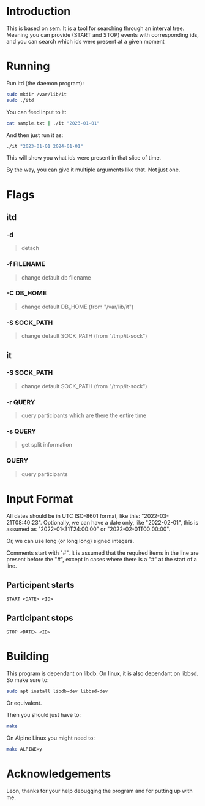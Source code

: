 # Introduction
This is based on [sem](https://github.com/quirinpa/sem). It is a tool for searching through an interval tree.
Meaning you can provide (START and STOP) events with corresponding ids, and you can search which ids were present at a given moment

# Running
Run itd (the daemon program):
```sh
sudo mkdir /var/lib/it
sudo ./itd
```

You can feed input to it:
```sh
cat sample.txt | ./it "2023-01-01"
```

And then just run it as:
```sh
./it "2023-01-01 2024-01-01"
```
This will show you what ids were present in that slice of time.

By the way, you can give it multiple arguments like that. Not just one.

# Flags
## itd
### -d
> detach
### -f FILENAME
> change default db filename
### -C DB\_HOME
> change default DB\_HOME (from "/var/lib/it")
### -S SOCK\_PATH
> change default SOCK\_PATH (from "/tmp/it-sock")
## it
### -S SOCK\_PATH
> change default SOCK\_PATH (from "/tmp/it-sock")
### -r QUERY
> query participants which are there the entire time
### -s QUERY
> get split information
### QUERY
> query participants

# Input Format

All dates should be in UTC ISO-8601 format, like this: "2022-03-21T08:40:23".
Optionally, we can have a date only, like "2022-02-01", this is assumed as "2022-01-31T24:00:00" or "2022-02-01T00:00:00".

Or, we can use long (or long long) signed integers.


Comments start with "#". It is assumed that the required items in the line are present before the "#", except in cases where there is a "#" at the start of a line.

## Participant starts
```
START <DATE> <ID>
```

## Participant stops
```
STOP <DATE> <ID>
```

# Building
This program is dependant on libdb. On linux, it is also dependant on libbsd. So make sure to:
```sh
sudo apt install libdb-dev libbsd-dev
```
Or equivalent.

Then you should just have to:
```sh
make
```

On Alpine Linux you might need to:
```sh
make ALPINE=y
```

# Acknowledgements
Leon, thanks for your help debugging the program and for putting up with me.
